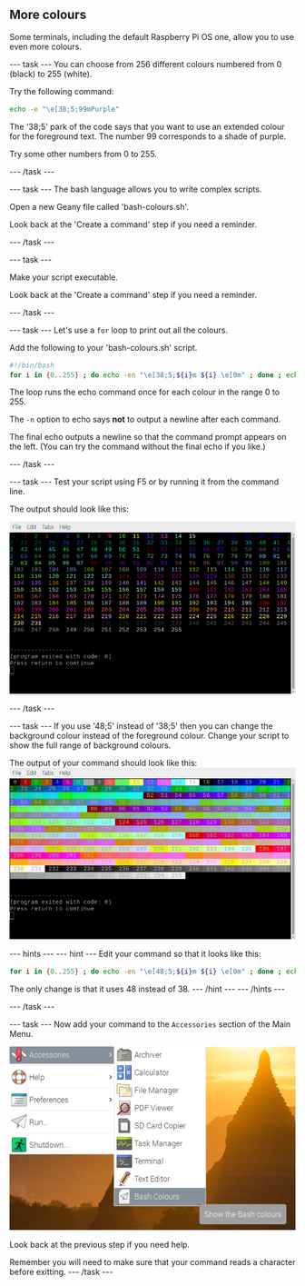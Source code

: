 ## More colours

Some terminals, including the default Raspberry Pi OS one, allow you to use even more colours. 

--- task ---
You can choose from 256 different colours numbered from 0 (black) to 255 (white).

Try the following command:

```bash
echo -e "\e[38;5;99mPurple"
```
The '38;5' park of the code says that you want to use an extended colour for the foreground text. The number 99 corresponds to a shade of purple. 

Try some other numbers from 0 to 255. 

--- /task ---

--- task ---
The bash language allows you to write complex scripts. 

Open a new Geany file called 'bash-colours.sh'. 

Look back at the 'Create a command' step if you need a reminder.

--- /task ---

--- task ---

Make your script executable. 

Look back at the 'Create a command' step if you need a reminder.

--- /task ---

--- task ---
Let's use a `for` loop to print out all the colours. 

Add the following to your 'bash-colours.sh' script.

```bash
#!/bin/bash
for i in {0..255} ; do echo -en "\e[38;5;${i}m ${i} \e[0m" ; done ; echo
```

The loop runs the echo command once for each colour in the range 0 to 255.

The `-n` option to echo says **not** to output a newline after each command.

The final echo outputs a newline so that the command prompt appears on the left. (You can try the command without the final echo if you like.)

--- /task ---

--- task ---
Test your script using F5 or by running it from the command line.

The output should look like this:

![Colored numbers](images/command-256-foreground.png)

--- /task ---

--- task ---
If you use '48;5' instead of '38;5' then you can change the background colour instead of the foreground colour. Change your script to show the full range of background colours. 

The output of your command should look like this:
![Colored numbers](images/command-256-background.png)


--- hints ---
--- hint ---
Edit your command so that it looks like this:

```bash
for i in {0..255} ; do echo -en "\e[48;5;${i}m ${i} \e[0m" ; done ; echo
```

The only change is that it uses 48 instead of 38.
--- /hint ---
--- /hints ---

--- /task ---

--- task ---
Now add your command to the `Accessories` section of the Main Menu. 

![Colored numbers](images/command-colours-menu.png)

Look back at the previous step if you need help.

Remember you will need to make sure that your command reads a character before exitting. 
--- /task ---

